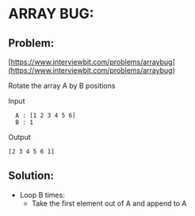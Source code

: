 # ARRAY BUG:

## Problem:
[https://www.interviewbit.com/problems/arraybug](https://www.interviewbit.com/problems/arraybug)

Rotate the array A by B positions

Input
```
  A : [1 2 3 4 5 6]
  B : 1
```

Output
```
[2 3 4 5 6 1]
```
## Solution:
* Loop B times:
  * Take the first element out of A and append to A
